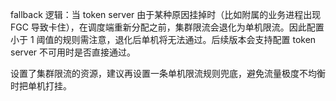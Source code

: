 
fallback 逻辑：当 token server 由于某种原因挂掉时（比如附属的业务进程出现 FGC 导致卡住），在调度端重新分配之前，集群限流会退化为单机限流。因此配置小于 1 阈值的规则需注意，退化后单机将无法通过。后续版本会支持配置 token server 不可用时是否直接通过。

设置了集群限流的资源，建议再设置一条单机限流规则兜底，避免流量极度不均衡时把单机打挂。